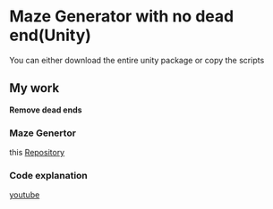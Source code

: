 # Maze Generator with no dead end(Unity)
You can either download the entire unity package or copy the scripts

## My work
**Remove dead ends**

### Maze Genertor
this [Repository](https://github.com/lonedevdotcom/MazeGenerator]) 

### Code explanation
[youtube](https://www.youtube.com/watch?v=IrO4mswO2o4)

